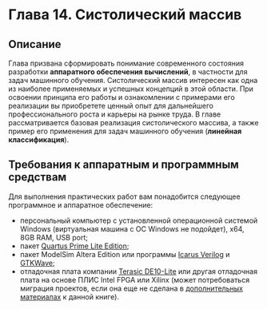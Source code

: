 # Глава 14. Систолический массив
## Описание
Глава призвана сформировать понимание современного состояния разработки **аппаратного обеспечения вычислений**, в частности для задач машинного обучения. Систолический массив интересен как одна из наиболее применяемых и успешных концепций в этой области. При освоении принципа его работы и ознакомлении с примерами его реализации вы приобретете ценный опыт для дальнейшего профессионального роста и карьеры на рынке труда. В главе рассматривается базовая реализация систолического массива, а также пример его применения для задач машинного обучения (**линейная классификация**).

## Требования к аппаратным и программным средствам
Для выполнения практических работ вам понадобится следующее программное и аппаратное обеспечение:
- персональный компьютер с установленной операционной системой Windows (виртуальная машина с ОС Windows не подойдет), x64, 8GB RAM, USB port;
- пакет [Quartus Prime Lite Edition](http://dl.altera.com/?edition=lite);
- пакет ModelSim Altera Edition или программы [Icarus Verilog](https://bleyer.org/icarus/) и [GTKWave](https://gtkwave.sourceforge.net/);
- отладочная плата компании [Terasic DE10-Lite](http://de10-lite.terasic.com) или другая отладочная плата на основе ПЛИС Intel FPGA или Xilinx (может потребоваться миграция проектов, если она еще не сделана в [дополнительных материалах](alt_boards/) к данной книге).